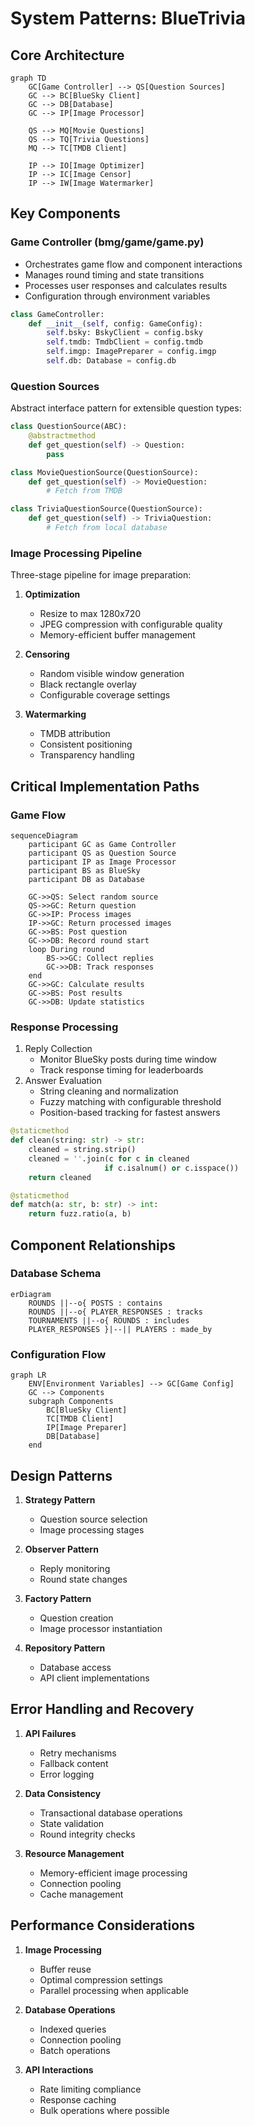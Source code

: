 # System Patterns: BlueTrivia

## Core Architecture

```mermaid
graph TD
    GC[Game Controller] --> QS[Question Sources]
    GC --> BC[BlueSky Client]
    GC --> DB[Database]
    GC --> IP[Image Processor]

    QS --> MQ[Movie Questions]
    QS --> TQ[Trivia Questions]
    MQ --> TC[TMDB Client]

    IP --> IO[Image Optimizer]
    IP --> IC[Image Censor]
    IP --> IW[Image Watermarker]
```

## Key Components

### Game Controller (bmg/game/game.py)

- Orchestrates game flow and component interactions
- Manages round timing and state transitions
- Processes user responses and calculates results
- Configuration through environment variables

```python
class GameController:
    def __init__(self, config: GameConfig):
        self.bsky: BskyClient = config.bsky
        self.tmdb: TmdbClient = config.tmdb
        self.imgp: ImagePreparer = config.imgp
        self.db: Database = config.db
```

### Question Sources

Abstract interface pattern for extensible question types:

```python
class QuestionSource(ABC):
    @abstractmethod
    def get_question(self) -> Question:
        pass

class MovieQuestionSource(QuestionSource):
    def get_question(self) -> MovieQuestion:
        # Fetch from TMDB

class TriviaQuestionSource(QuestionSource):
    def get_question(self) -> TriviaQuestion:
        # Fetch from local database
```

### Image Processing Pipeline

Three-stage pipeline for image preparation:

1. **Optimization**

   - Resize to max 1280x720
   - JPEG compression with configurable quality
   - Memory-efficient buffer management

2. **Censoring**

   - Random visible window generation
   - Black rectangle overlay
   - Configurable coverage settings

3. **Watermarking**
   - TMDB attribution
   - Consistent positioning
   - Transparency handling

## Critical Implementation Paths

### Game Flow

```mermaid
sequenceDiagram
    participant GC as Game Controller
    participant QS as Question Source
    participant IP as Image Processor
    participant BS as BlueSky
    participant DB as Database

    GC->>QS: Select random source
    QS->>GC: Return question
    GC->>IP: Process images
    IP->>GC: Return processed images
    GC->>BS: Post question
    GC->>DB: Record round start
    loop During round
        BS->>GC: Collect replies
        GC->>DB: Track responses
    end
    GC->>GC: Calculate results
    GC->>BS: Post results
    GC->>DB: Update statistics
```

### Response Processing

1. Reply Collection
   - Monitor BlueSky posts during time window
   - Track response timing for leaderboards
2. Answer Evaluation
   - String cleaning and normalization
   - Fuzzy matching with configurable threshold
   - Position-based tracking for fastest answers

```python
@staticmethod
def clean(string: str) -> str:
    cleaned = string.strip()
    cleaned = ''.join(c for c in cleaned
                     if c.isalnum() or c.isspace())
    return cleaned

@staticmethod
def match(a: str, b: str) -> int:
    return fuzz.ratio(a, b)
```

## Component Relationships

### Database Schema

```mermaid
erDiagram
    ROUNDS ||--o{ POSTS : contains
    ROUNDS ||--o{ PLAYER_RESPONSES : tracks
    TOURNAMENTS ||--o{ ROUNDS : includes
    PLAYER_RESPONSES }|--|| PLAYERS : made_by
```

### Configuration Flow

```mermaid
graph LR
    ENV[Environment Variables] --> GC[Game Config]
    GC --> Components
    subgraph Components
        BC[BlueSky Client]
        TC[TMDB Client]
        IP[Image Preparer]
        DB[Database]
    end
```

## Design Patterns

1. **Strategy Pattern**
   - Question source selection
   - Image processing stages
2. **Observer Pattern**

   - Reply monitoring
   - Round state changes

3. **Factory Pattern**

   - Question creation
   - Image processor instantiation

4. **Repository Pattern**
   - Database access
   - API client implementations

## Error Handling and Recovery

1. **API Failures**

   - Retry mechanisms
   - Fallback content
   - Error logging

2. **Data Consistency**

   - Transactional database operations
   - State validation
   - Round integrity checks

3. **Resource Management**
   - Memory-efficient image processing
   - Connection pooling
   - Cache management

## Performance Considerations

1. **Image Processing**

   - Buffer reuse
   - Optimal compression settings
   - Parallel processing when applicable

2. **Database Operations**

   - Indexed queries
   - Connection pooling
   - Batch operations

3. **API Interactions**
   - Rate limiting compliance
   - Response caching
   - Bulk operations where possible
